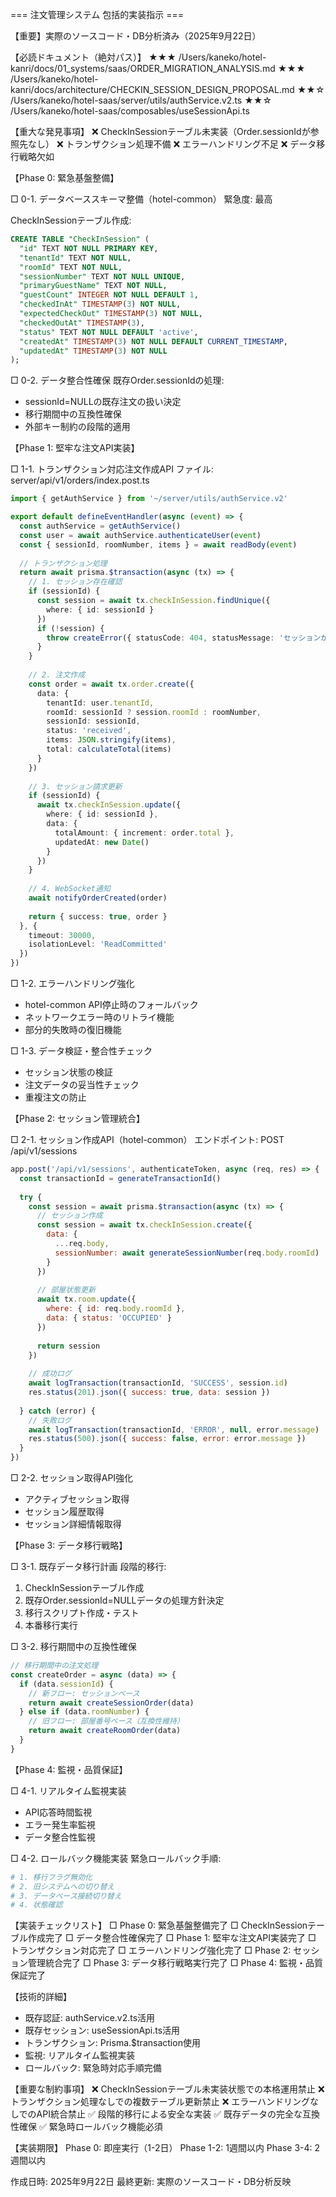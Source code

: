 === 注文管理システム 包括的実装指示 ===

【重要】実際のソースコード・DB分析済み（2025年9月22日）

【必読ドキュメント（絶対パス）】
★★★ /Users/kaneko/hotel-kanri/docs/01_systems/saas/ORDER_MIGRATION_ANALYSIS.md
★★★ /Users/kaneko/hotel-kanri/docs/architecture/CHECKIN_SESSION_DESIGN_PROPOSAL.md
★★☆ /Users/kaneko/hotel-saas/server/utils/authService.v2.ts
★★☆ /Users/kaneko/hotel-saas/composables/useSessionApi.ts

【重大な発見事項】
❌ CheckInSessionテーブル未実装（Order.sessionIdが参照先なし）
❌ トランザクション処理不備
❌ エラーハンドリング不足
❌ データ移行戦略欠如

【Phase 0: 緊急基盤整備】

□ 0-1. データベーススキーマ整備（hotel-common）
   緊急度: 最高
   
   CheckInSessionテーブル作成:
   ```sql
   CREATE TABLE "CheckInSession" (
     "id" TEXT NOT NULL PRIMARY KEY,
     "tenantId" TEXT NOT NULL,
     "roomId" TEXT NOT NULL,
     "sessionNumber" TEXT NOT NULL UNIQUE,
     "primaryGuestName" TEXT NOT NULL,
     "guestCount" INTEGER NOT NULL DEFAULT 1,
     "checkedInAt" TIMESTAMP(3) NOT NULL,
     "expectedCheckOut" TIMESTAMP(3) NOT NULL,
     "checkedOutAt" TIMESTAMP(3),
     "status" TEXT NOT NULL DEFAULT 'active',
     "createdAt" TIMESTAMP(3) NOT NULL DEFAULT CURRENT_TIMESTAMP,
     "updatedAt" TIMESTAMP(3) NOT NULL
   );
   ```

□ 0-2. データ整合性確保
   既存Order.sessionIdの処理:
   - sessionId=NULLの既存注文の扱い決定
   - 移行期間中の互換性確保
   - 外部キー制約の段階的適用

【Phase 1: 堅牢な注文API実装】

□ 1-1. トランザクション対応注文作成API
   ファイル: server/api/v1/orders/index.post.ts
   
   ```typescript
   import { getAuthService } from '~/server/utils/authService.v2'
   
   export default defineEventHandler(async (event) => {
     const authService = getAuthService()
     const user = await authService.authenticateUser(event)
     const { sessionId, roomNumber, items } = await readBody(event)
     
     // トランザクション処理
     return await prisma.$transaction(async (tx) => {
       // 1. セッション存在確認
       if (sessionId) {
         const session = await tx.checkInSession.findUnique({
           where: { id: sessionId }
         })
         if (!session) {
           throw createError({ statusCode: 404, statusMessage: 'セッションが見つかりません' })
         }
       }
       
       // 2. 注文作成
       const order = await tx.order.create({
         data: {
           tenantId: user.tenantId,
           roomId: sessionId ? session.roomId : roomNumber,
           sessionId: sessionId,
           status: 'received',
           items: JSON.stringify(items),
           total: calculateTotal(items)
         }
       })
       
       // 3. セッション請求更新
       if (sessionId) {
         await tx.checkInSession.update({
           where: { id: sessionId },
           data: {
             totalAmount: { increment: order.total },
             updatedAt: new Date()
           }
         })
       }
       
       // 4. WebSocket通知
       await notifyOrderCreated(order)
       
       return { success: true, order }
     }, {
       timeout: 30000,
       isolationLevel: 'ReadCommitted'
     })
   })
   ```

□ 1-2. エラーハンドリング強化
   - hotel-common API停止時のフォールバック
   - ネットワークエラー時のリトライ機能
   - 部分的失敗時の復旧機能

□ 1-3. データ検証・整合性チェック
   - セッション状態の検証
   - 注文データの妥当性チェック
   - 重複注文の防止

【Phase 2: セッション管理統合】

□ 2-1. セッション作成API（hotel-common）
   エンドポイント: POST /api/v1/sessions
   
   ```javascript
   app.post('/api/v1/sessions', authenticateToken, async (req, res) => {
     const transactionId = generateTransactionId()
     
     try {
       const session = await prisma.$transaction(async (tx) => {
         // セッション作成
         const session = await tx.checkInSession.create({
           data: {
             ...req.body,
             sessionNumber: await generateSessionNumber(req.body.roomId)
           }
         })
         
         // 部屋状態更新
         await tx.room.update({
           where: { id: req.body.roomId },
           data: { status: 'OCCUPIED' }
         })
         
         return session
       })
       
       // 成功ログ
       await logTransaction(transactionId, 'SUCCESS', session.id)
       res.status(201).json({ success: true, data: session })
       
     } catch (error) {
       // 失敗ログ
       await logTransaction(transactionId, 'ERROR', null, error.message)
       res.status(500).json({ success: false, error: error.message })
     }
   })
   ```

□ 2-2. セッション取得API強化
   - アクティブセッション取得
   - セッション履歴取得
   - セッション詳細情報取得

【Phase 3: データ移行戦略】

□ 3-1. 既存データ移行計画
   段階的移行:
   1. CheckInSessionテーブル作成
   2. 既存Order.sessionId=NULLデータの処理方針決定
   3. 移行スクリプト作成・テスト
   4. 本番移行実行

□ 3-2. 移行期間中の互換性確保
   ```typescript
   // 移行期間中の注文処理
   const createOrder = async (data) => {
     if (data.sessionId) {
       // 新フロー: セッションベース
       return await createSessionOrder(data)
     } else if (data.roomNumber) {
       // 旧フロー: 部屋番号ベース（互換性維持）
       return await createRoomOrder(data)
     }
   }
   ```

【Phase 4: 監視・品質保証】

□ 4-1. リアルタイム監視実装
   - API応答時間監視
   - エラー発生率監視
   - データ整合性監視

□ 4-2. ロールバック機能実装
   緊急ロールバック手順:
   ```bash
   # 1. 移行フラグ無効化
   # 2. 旧システムへの切り替え
   # 3. データベース接続切り替え
   # 4. 状態確認
   ```

【実装チェックリスト】
□ Phase 0: 緊急基盤整備完了
□ CheckInSessionテーブル作成完了
□ データ整合性確保完了
□ Phase 1: 堅牢な注文API実装完了
□ トランザクション対応完了
□ エラーハンドリング強化完了
□ Phase 2: セッション管理統合完了
□ Phase 3: データ移行戦略実行完了
□ Phase 4: 監視・品質保証完了

【技術的詳細】
- 既存認証: authService.v2.ts活用
- 既存セッション: useSessionApi.ts活用
- トランザクション: Prisma.$transaction使用
- 監視: リアルタイム監視実装
- ロールバック: 緊急時対応手順完備

【重要な制約事項】
❌ CheckInSessionテーブル未実装状態での本格運用禁止
❌ トランザクション処理なしでの複数テーブル更新禁止
❌ エラーハンドリングなしでのAPI統合禁止
✅ 段階的移行による安全な実装
✅ 既存データの完全な互換性確保
✅ 緊急時ロールバック機能必須

【実装期限】
Phase 0: 即座実行（1-2日）
Phase 1-2: 1週間以内
Phase 3-4: 2週間以内

作成日時: 2025年9月22日
最終更新: 実際のソースコード・DB分析反映

